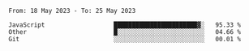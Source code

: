 <!--START_SECTION:waka-->

```text
From: 18 May 2023 - To: 25 May 2023

JavaScript                   ███████████████████████▓░   95.33 %
Other                        █░░░░░░░░░░░░░░░░░░░░░░░░   04.66 %
Git                          ░░░░░░░░░░░░░░░░░░░░░░░░░   00.01 %
```

<!--END_SECTION:waka-->
